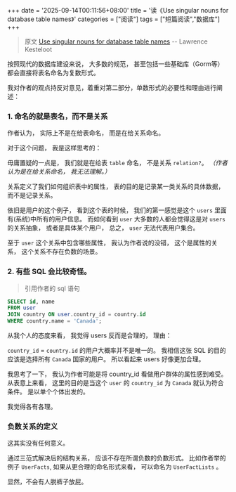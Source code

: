 +++
date = '2025-09-14T00:11:56+08:00'
title = '读《Use singular nouns for database table names》'
categories = ["阅读"]
tags = ["短篇阅读","数据库"]
+++

> 原文 [Use singular nouns for database table names](https://www.teamten.com/lawrence/programming/use-singular-nouns-for-database-table-names.html) -- Lawrence Kesteloot

按照现代的数据库建设来说，
大多数的规范，
甚至包括一些基础库（Gorm等）都会直接将表名命名为复数形式。

我对作者的观点持反对意见，着重对第二部分，单数形式的必要性和理由进行阐述：

### 1. 命名的就是表名，而不是关系 
作者认为，
实际上不是在给表命名，
而是在给关系命名。

对于这个问题，
我是这样思考的：

毋庸置疑的一点是，
我们就是在给表 `table` 命名，
不是关系 `relation?`。
*（作者认为是在给关系命名，
我无法理解。）*

关系定义了我们如何组织表中的属性，
表的目的是记录某一类关系的具体数据，
而不是记录关系。

依旧是用户的这个例子，
看到这个表的时候，
我们的第一感觉是这个 `users` 里面有(系统)中所有的用户信息。
而如何看到 `user` 大多数的人都会觉得这是对 `users` 的关系抽象，
或者是具体某个用户，
总之，
`user` 无法代表用户集合。

至于 `user` 这个关系中包含哪些属性，
我认为作者说的没错，
这个是属性的关系，
这个关系不存在负数的场景。

### 2. 有些 SQL 会比较奇怪。

> 引用作者的 sql 语句

```sql
SELECT id, name
FROM user
JOIN country ON user.country_id = country.id
WHERE country.name = 'Canada';
```

从我个人的态度来看，
我觉得 users 反而是合理的，
理由：

`country_id` = `country.id` 的用户大概率并不是唯一的。
我相信这张 SQL 的目的应该是选择所有 `Canada` 国家的用户。
所以看起来 users 好像更加合理。

我思考了一下，
我认为作者可能是将 country_id 看做用户群体的属性感到难受。
从表意上来看，
这里的目的是当这个 `user` 的 `country_id` 为 `Canada` 就认为符合条件。
是以单个个体出发的。

我觉得各有各理。

### 负数关系的定义

这其实没有任何意义。

通过三范式解决后的结构关系，
应该不存在所谓负数的负数形式。
比如作者举的例子 `UserFacts`, 
如果从更合理的命名形式来看，
可以命名为 `UserFactLists` 。

显然，不会有人脱裤子放屁。


